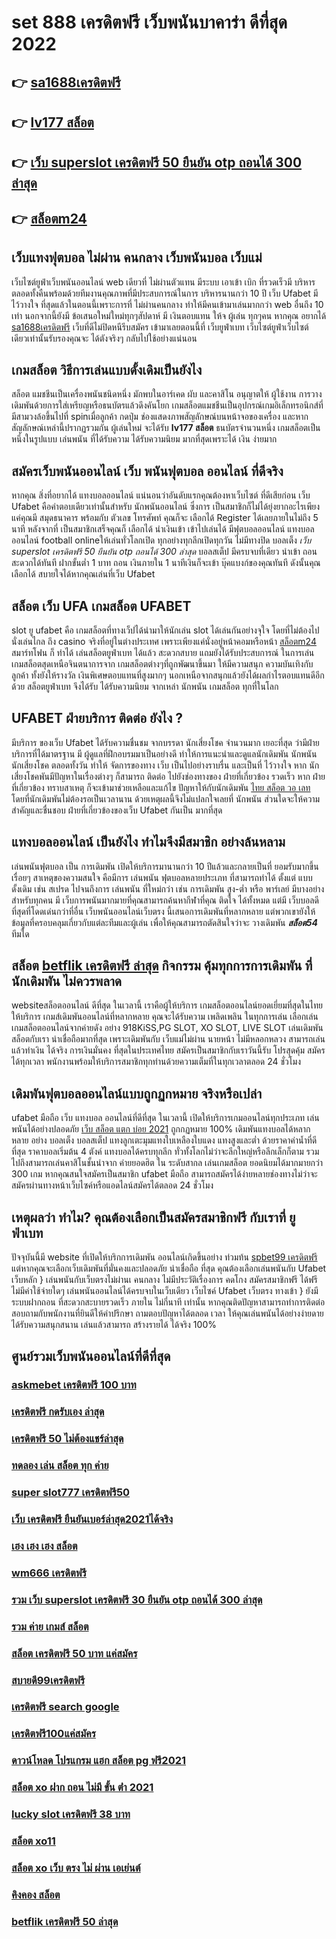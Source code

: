 # set 888 เครดิตฟรี เว็บพนันบาคาร่า ดีที่สุด 2022 

## 👉 [sa1688เครดิตฟรี](https://member.mabet.net/?action=login)
## 👉 [lv177 สล็อต](https://member.mabet.net/?action=login)
## 👉 [เว็บ superslot เครดิตฟรี 50 ยืนยัน otp ถอนได้ 300 ล่าสุด](https://bio.link/tisawago)
## 👉 [สล็อตm24](https://mabet.net/register/)

##  เว็บแทงฟุตบอล  ไม่ผ่าน คนกลาง  เว็บพนันบอล เว็บแม่

 เว็บไซต์ยูฟ่าเว็บพนันออนไลน์  web เดียวที่ ไม่ผ่านตัวแทน มีระบบ  เอาเข้า  เบิก ที่รวดเร็วมี บริหาร ตลอดทั้งคืนพร้อมด้วยทีมงานคุณภาพที่มีประสบการณ์ในการ บริหารนานกว่า  10 ปี เว็บ Ufabet มี ไว้วางใจ  ที่สุดแล้วในตอนนี้เพราะการที่ ไม่ผ่านคนกลาง ทำให้มีคนเข้ามาเล่นมากกว่า web อื่นถึง 10 เท่า นอกจากนี้ยังมี ข้อเสนอใหม่ใหม่ทุกๆสัปดาห์ มี เงินตอบแทน ให้จ ผู้เล่น ทุกๆคน หากคุณ อยากได้  [sa1688เครดิตฟรี](https://member.mabet.net/?action=login)  เว็บที่ดีไม่ปิดหนีรีบสมัคร เข้ามาเลยตอนนี้ที่ เว็บยูฟ่าเบท เว็บไซต์ยูฟ่าเว็บไซต์ เดียวเท่านั้นรับรองคุณจะ ได้ตังจริงๆ กลับไปใช้อย่างแน่นอน 

##  เกมสล็อต วิธีการเล่นแบบดั้งเดิมเป็นยังไง

สล็อต แมชชีนเป็นเครื่องพนันชนิดหนึ่ง มักพบในอาร์เคด ผับ และคาสิโน อนุญาตให้ ผู้ใช้งาน  การวางเดิมพันด้วยการใส่เหรียญหรือธนบัตรแล้วดึงคันโยก  เกมสล็อตแมชชีนเป็นอุปกรณ์เกมอิเล็กทรอนิกส์ที่มีสามวงล้อขึ้นไปที่ spinเมื่อลูกค้า กดปุ่ม ช่องแสดงภาพสัญลักษณ์บนหน้าจอของเครื่อง และหากสัญลักษณ์เหล่านี้ปรากฏรวมกัน  ผู้เล่นใหม่ จะได้รับ **lv177 สล็อต** ธนบัตรจำนวนหนึ่ง  เกมสล็อตเป็นหนึ่งในรูปแบบ  เล่นพนัน ที่ได้รับความ  ได้รับความนิยม มากที่สุดเพราะได้ เงิน ง่ายมาก


## สมัครเว็บพนันออนไลน์  เว็บ พนันฟุตบอล ออนไลน์ ที่ดีจริง

หากคุณ สิ่งที่อยากได้ แทงบอลออนไลน์ แน่นอนว่าอันดับแรกคุณต้องหาเว็บไซต์ ที่ดีเสียก่อน เว็บ Ufabet คือคำตอบเดียวเท่านั้นสำหรับ นักพนันออนไลน์  ซึ่งการ เป็นสมาชิกก็ไม่ได้ยุ่งยากอะไรเพียงแค่คุณมี สมุดธนาคาร พร้อมกับ ตัวเลข โทรศัพท์ คุณก็จะ เลือกได้  Register ได้เลยภายในไม่ถึง 5 นาที หลังจากที่ เป็นสมาชิกเสร็จคุณก็ เลือกได้  นำเงินเข้า เข้าไปเล่นได้ มีฟุตบอลออนไลน์ แทงบอลออนไลน์ football onlineให้เล่นทั่วโลกเปิด ทุกอย่างทุกลีกเปิดทุกวัน ไม่มีทางปิด บอลเต็ง *เว็บ superslot เครดิตฟรี 50 ยืนยัน otp ถอนได้ 300 ล่าสุด* บอลสเต็ป มีครบจบที่เดียว   นำเข้า  ถอน สะดวกได้ทันที ฝากขั้นต่ำ 1 บาท ถอน เงินภายใน 1 นาทีเงินก็จะเข้า บุ๊คแบงก์ของคุณทันที  ดังนั้นคุณ เลือกได้ สบายใจได้หากคุณเล่นที่เว็บ Ufabet 

## สล็อต เว็บ UFA  เกมสล็อต  UFABET

 slot ยู ufabet  คือ  เกมสล็อตที่ทางเว็ปได้นำมาให้นักเล่น slot  ได้เล่นกันอย่างจุใจ โดยที่ไม่ต้องไปนั่งเล่นไกล ถึง casino จริงที่อยู่ในต่างประเทศ เพราะเพียงแค่นั่งอยู่หน้าคอมหรือหน้า [สล็อตm24](https://mabet.net/credit-free-50/) สมาร์ทโฟน ก็ ทำได้ เล่นสล็อตยูฟ่าเบท  ได้แล้ว สะดวกสบาย  แถมยังได้รับประสบการณ์ ในการเล่น เกมสล็อตสุดเหนือจินตนาการจาก เกมสล็อตต่างๆที่ถูกพัฒนาขึ้นมา ให้มีความสนุก ความบันเทิงกับ ลูกค้า ทั้งยังให้รางวัล เงินพิเศษตอบแทนที่สูงมากๆ นอกเหนือจากสนุกแล้วยังได้ผลกำไรตอบแทนดีอีกด้วย สล็อตยูฟ่าเบท  จึงได้รับ ได้รับความนิยม จากเหล่า นักพนัน  เกมสล็อต ทุกที่ในโลก


## UFABET ฝ่ายบริการ ติดต่อ ยังไง ?

มีบริการ ของเว็บ Ufabet  ได้รับความชื่นชม จากบรรดา นักเสี่ยงโชค จำนวนมาก เยอะที่สุด  ว่ามีฝ่ายบริการที่ได้มาตรฐาน  มี ผู้ดูแลที่ฝึกอบรมมาเป็นอย่างดี ทำให้การแนะนำและดูแลนักเดิมพัน นักพนัน นักเสี่ยงโชค  ตลอดทั้งวัน  ทำให้ จัดการของทาง เว็บ เป็นไปอย่างราบรื่น และเป็นที่ ไว้วางใจ  หาก  นักเสี่ยงโชคพันมีปัญหาในเรื่องต่างๆ ก็สามารถ ติดต่อ  ไปยังช่องทางของ ฝ่ายที่เกี่ยวข้อง  รวดเร็ว  หาก ฝ่ายที่เกี่ยวข้อง ทราบสาเหตุ ก็จะเข้ามาช่วยเหลือและแก้ไข ปัญหาให้กับนักเดิมพัน  [ไทย สล็อต วอ เลท](https://mabet.net/20-free-100/) โดยที่นักเดิมพันไม่ต้องรอเป็นเวลานาน ด้วยเหตุผลนี้จึงไม่แปลกใจเลยที่ นักพนัน ส่วนใดจะให้ความสำคัญและชื่นชอบ ฝ่ายที่เกี่ยวข้องของเว็บ Ufabet  กันเป็น  มากที่สุด


##  แทงบอลออนไลน์  เป็นยังไง  ทำไมจึงมีสมาชิก  อย่างล้นหลาม

 เล่นพนันฟุตบอล เป็น การเดิมพัน  เปิดให้บริการมานานกว่า 10 ปีแล้วและกลายเป็นที่ ยอมรับมากขึ้นเรื่อยๆ  สาเหตุของความสนใจ คือมีการ เล่นพนัน ฟุตบอลหลายประเภท ที่สามารถทำได้ ตั้งแต่ แบบดั้งเดิม  เช่น สเปรด ไปจนถึงการ เล่นพนัน ที่ใหม่กว่า เช่น การเดิมพัน สูง-ต่ำ หรือ พาร์เลย์  มีบางอย่างสำหรับทุกคน มี เว็บการพนันมากมายที่คุณสามารถค้นหากีฬาที่คุณ ติดใจ ได้ทั้งหมด แต่มี เว็บบอลดีที่สุดที่โดดเด่นกว่าที่อื่น เว็บพนันออนไลน์เว็บตรง นี้เสนอการเดิมพันที่หลากหลาย แต่พวกเขายังให้ข้อมูลที่ครอบคลุมเกี่ยวกับแต่ละทีมและผู้เล่น เพื่อให้คุณสามารถตัดสินใจว่าจะ วางเดิมพัน ***สล็อต54*** ทีมใด

## สล็อต  [betflik เครดิตฟรี ล่าสุด](https://mabet.net/20-free-100/) กิจกรรม   คุ้มทุกการการเดิมพัน ที่นักเดิมพัน ไม่ควรพลาด

 websiteสล็อตออนไลน์ ดีที่สุด ในเวลานี้ เราคือผู้ให้บริการ เกมสล็อตออนไลน์ยอดเยี่ยมที่สุดในไทย   ให้บริการ  เกมส์เดิมพันออนไลน์ที่หลากหลาย คุณจะได้รับความ เพลิดเพลิน ในทุกการเล่น เลือกเล่น เกมสล็อตออนไลน์จากค่ายดัง อย่าง 918KiSS,PG SLOT, XO SLOT, LIVE SLOT  เล่นเดิมพันสล็อตกับเรา  น่าเชื่อถือมากที่สุด เพราะเดิมพันกับ เว็บแม่ไม่ผ่าน นายหน้า ไม่มีหลอกหลวง  สามารถเล่นแล้วทำเงิน ได้จริง การเงินมั่นคง ที่สุดในประเทศไทย สมัครเป็นสมาชิกกับเราวันนี้รับ  โปรสุดคุ้ม สมัครได้ทุกเวลา พนักงานพร้อมให้บริการสมาชิกทุกท่านด้วยความเต็มที่ในทุกเวลาตลอด 24 ชั่วโมง


##  เดิมพันฟุตบอลออนไลน์แบบถูกฏกหมาย จริงหรือเปล่า

 ufabet มือถือ  เว็บ แทงบอล ออนไลน์ที่ดีที่สุด ในเวลานี้ เปิดให้บริการเกมออนไลน์ทุกประเภท   เล่นพนันได้อย่างปลอดภัย [เว็บ สล็อต แตก บ่อย 2021](https://mabet.net/) ถูกกฏหมาย 100% เดิมพันแทงบอลได้หลากหลาย  อย่าง บอลเต็ง บอลสเต็ป แทงลูกเตะมุมแทงใบเหลืองใบแดง แทงสูงและต่ำ ด้วยราคาค่าน้ำที่ดีที่สุด ราคาบอลเริ่มต้น 4 ตังค์ แทงบอลได้ครบทุกลีก ทั่วทั้งโลกไม่ว่าจะลีกใหญ่หรือลีกเล็กก็ตาม รวมไปถึงสามารถเล่นคาสิโนชั้นนำจาก ค่ายยอดฮิต ใน ระดับสากล  เล่นเกมสล็อต ยอดนิยมได้มากมายกว่า 300 เกม หากคุณสนใจสมัครเป็นสมาชิก  ufabet มือถือ  สามารถสมัครได้ง่ายหลายช่องทางไม่ว่าจะสมัครผ่านทางหน้าเว็บไซค์หรือแอดไลน์สมัครได้ตลอด 24 ชั่วโมง

## เหตุผลว่า ทำไม? คุณต้องเลือกเป็นสมัครสมาชิกฟรี กับเราที่ ยูฟ่าเบท

ปัจจุบันนี้มี website  ที่เปิดให้บริกการเดิมพัน  ออนไลน์เกิดขึ้นอย่าง ท่วมท้น  [spbet99 เครดิตฟรี](https://mabet.net/register/) แต่หากคุณจะเลือกเว็บเดิมพันที่มั่นคงและปลอดภัย  น่าเชื่อถือ ที่สุด คุณต้องเลือกเล่นพนันกับ  Ufabet เว็บหลัก } เล่นพนันกับเว็บตรงไม่ผ่านเ คนกลาง  ไม่มีประวัติเรื่องการ คดโกง  สมัครสมาชิกฟรี ได้ฟรี ไม่มีค่าใช้จ่ายใดๆ เล่นพนันออนไลน์ได้ครบจบในเว็บเดียว เว็บไซค์  Ufabet เว็บตรง ทางเข้า   } ยังมีระบบฝากถอน ที่สะดวกสะบายรวดเร็ว ภายใน  ไม่กี่นาที  เท่านั้น หากคุณติดปัญหาสามารถทำการติดต่อ สอบถามกับพนักงานที่ยินดีให้คำปรึกษา ถามตอบปัญหาได้ตลอด เวลา  ให้คุณเล่นพนันได้อย่างง่ายดาย ได้รับความสนุกสนาน  เล่นแล้วสามารถ สร้างรายได้ ได้จริง 100% 


## ศูนย์รวมเว็บพนันออนไลน์ที่ดีที่สุด

### [askmebet เครดิตฟรี 100 บาท](https://atom.io/themes/สมัครฟรีเครดิต%2038tha%20สล็อต%20008%20สล็อต%20PG%2020รับ100%20เว็บตรง100%)
### [เครดิตฟรี กดรับเอง ล่าสุด](https://atom.io/themes/สมัครฟรีเครดิต%20เว็บ%20สล็อต%20แตก%20ง่าย%202021%20ฝาก%20ถอน%20ไม่มี%20ขั้น%20ต่ำ%20008%20สล็อต%20PG%2020รับ100%20เว็บตรง100%)
### [เครดิตฟรี 50 ไม่ต้องแชร์ล่าสุด](https://atom.io/themes/สมัครฟรีเครดิต%20สล็อต%20pg%20ฝาก%20ถอน%20true%20wallet%20008%20สล็อต%20PG%2020รับ100%20เว็บตรง100%)
### [ทดลอง เล่น สล็อต ทุก ค่าย](https://atom.io/themes/สมัครฟรีเครดิต%20สล็อต%20sabai%20008%20สล็อต%20PG%2020รับ100%20เว็บตรง100%)
### [super slot777 เครดิตฟรี50](https://atom.io/themes/สมัครฟรีเครดิต%20สล็อต1911%20008%20สล็อต%20PG%2020รับ100%20เว็บตรง100%)
### [เว็บ เครดิตฟรี ยืนยันเบอร์ล่าสุด2021ได้จริง](https://atom.io/themes/สมัครฟรีเครดิต%20สล็อต369%20008%20สล็อต%20PG%2020รับ100%20เว็บตรง100%)
### [เฮง เฮง เฮง สล็อต](https://atom.io/themes/สมัครฟรีเครดิต%20สล็อตxo369%20008%20สล็อต%20PG%2020รับ100%20เว็บตรง100%)
### [wm666 เครดิตฟรี](https://atom.io/themes/สมัครฟรีเครดิต%20y9.com%20เครดิตฟรี147%20008%20สล็อต%20PG%2020รับ100%20เว็บตรง100%)
### [รวม เว็บ superslot เครดิตฟรี 30 ยืนยัน otp ถอนได้ 300 ล่าสุด](https://atom.io/themes/สมัครฟรีเครดิต%2068สล็อต%20008%20สล็อต%20PG%2020รับ100%20เว็บตรง100%)
### [รวม ค่าย เกมส์ สล็อต](https://atom.io/themes/สมัครฟรีเครดิต%20full%20slot%20เครดิตฟรี%20100%20008%20สล็อต%20PG%2020รับ100%20เว็บตรง100%)
### [สล็อต เครดิตฟรี 50 บาท แค่สมัคร](https://atom.io/themes/สมัครฟรีเครดิต%20สล็อตxoz%20008%20สล็อต%20PG%2020รับ100%20เว็บตรง100%)
### [สบายดี99เครดิตฟรี](https://atom.io/themes/สมัครฟรีเครดิต%20ทดลอง%20เล่น%20สล็อต%20008%20สล็อต%20PG%2020รับ100%20เว็บตรง100%)
### [เครดิตฟรี search google](https://atom.io/themes/สมัครฟรีเครดิต%20ยิงปลา%20เครดิตฟรี%20100%20ไม่ต้องฝาก%20008%20สล็อต%20PG%2020รับ100%20เว็บตรง100%)
### [เครดิตฟรี100แค่สมัคร](https://atom.io/themes/สมัครฟรีเครดิต%20สล็อต%20888%20ฟรีเครดิต%20008%20สล็อต%20PG%2020รับ100%20เว็บตรง100%)
### [ดาวน์โหลด โปรแกรม แฮก สล็อต pg ฟรี2021](https://atom.io/themes/สมัครฟรีเครดิต%20godgame%20เครดิตฟรี%20008%20สล็อต%20PG%2020รับ100%20เว็บตรง100%)
### [สล็อต xo ฝาก ถอน ไม่มี ขั้น ต่ํา 2021](https://atom.io/themes/สมัครฟรีเครดิต%20ซุปเปอร์สล็อต%20เครดิตฟรี%20008%20สล็อต%20PG%2020รับ100%20เว็บตรง100%)
### [lucky slot เครดิตฟรี 38 บาท](https://atom.io/themes/สมัครฟรีเครดิต%20สล็อต1688วอเลท%20008%20สล็อต%20PG%2020รับ100%20เว็บตรง100%)
### [สล็อต xo11](https://atom.io/themes/สมัครฟรีเครดิต%20เว็บ%20สล็อต%20ฝาก%2020%20รับ%20100%20ถอนไม่อั้น%20008%20สล็อต%20PG%2020รับ100%20เว็บตรง100%)
### [สล็อต xo เว็บ ตรง ไม่ ผ่าน เอเย่นต์](https://atom.io/themes/สมัครฟรีเครดิต%20สล็อต%20big%20win%20008%20สล็อต%20PG%2020รับ100%20เว็บตรง100%)
### [คิงคอง สล็อต](https://atom.io/themes/สมัครฟรีเครดิต%20betflik%20เครดิตฟรี%2030%20008%20สล็อต%20PG%2020รับ100%20เว็บตรง100%)
### [betflik เครดิตฟรี 50 ล่าสุด](https://atom.io/themes/สมัครฟรีเครดิต%20joker%20เครดิตฟรี%2050%20ไม่ต้องแชร์2021%20008%20สล็อต%20PG%2020รับ100%20เว็บตรง100%)
